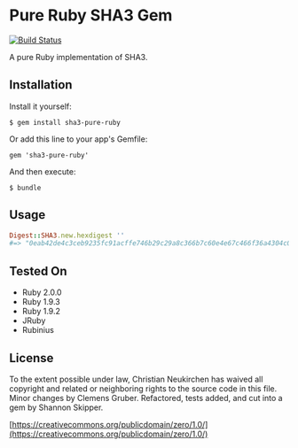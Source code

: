 # Pure Ruby SHA3 Gem
[![Build Status](https://travis-ci.org/havenwood/sha3-pure-ruby.png?branch=master)](https://travis-ci.org/havenwood/sha3-pure-ruby)

A pure Ruby implementation of SHA3.

## Installation

Install it yourself:

    $ gem install sha3-pure-ruby
    
Or add this line to your app's Gemfile:

    gem 'sha3-pure-ruby'

And then execute:

    $ bundle

## Usage

```ruby
Digest::SHA3.new.hexdigest ''
#=> "0eab42de4c3ceb9235fc91acffe746b29c29a8c366b7c60e4e67c466f36a4304c00fa9caf9d87976ba469bcbe06713b435f091ef2769fb160cdab33d3670680e"
```

## Tested On

- Ruby 2.0.0
- Ruby 1.9.3
- Ruby 1.9.2
- JRuby
- Rubinius

## License

To the extent possible under law, Christian Neukirchen has waived all copyright and related or neighboring rights to the source code in this file.
Minor changes by Clemens Gruber.
Refactored, tests added, and cut into a gem by Shannon Skipper.

[https://creativecommons.org/publicdomain/zero/1.0/](https://creativecommons.org/publicdomain/zero/1.0/)

